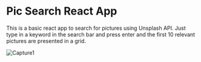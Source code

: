 # Pic Search React App

This is a basic react app to search for pictures using Unsplash API.
Just type in a keyword in the search bar and press enter and the first 10 relevant pictures are presented in a grid.

![Capture1](https://user-images.githubusercontent.com/71771298/171991869-5bada8a4-1c30-48a3-96e6-389f53d5ec6a.PNG)
